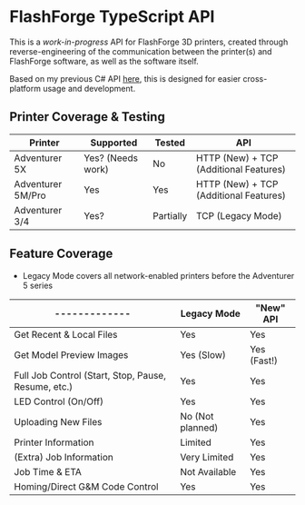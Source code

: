 # FlashForge TypeScript API
This is a *work-in-progress* API for FlashForge 3D printers, created through reverse-engineering of the communication between the printer(s) and FlashForge software, as well as the software itself.
<br>

Based on my previous C# API [here](https://github.com/GhostTypes/ff-5mp-api), this is designed for easier cross-platform usage and development.
<br>

## Printer Coverage & Testing
| Printer  | Supported | Tested | API |
| ------------- | ------------- | ------------- | ------------- |
| Adventurer 5X  | Yes? (Needs work)  | No  | HTTP (New) + TCP (Additional Features)  |
| Adventurer 5M/Pro  | Yes  | Yes  | HTTP (New) + TCP (Additional Features)  |
| Adventurer 3/4  | Yes?  | Partially  | TCP (Legacy Mode)  |

## Feature Coverage
- Legacy Mode covers all network-enabled printers before the Adventurer 5 series

| ------------- | Legacy Mode | "New" API |
| ------------- | ------------- | ------------- |
| Get Recent & Local Files  | Yes  | Yes  |
| Get Model Preview Images  | Yes (Slow)  | Yes (Fast!)  |
| Full Job Control (Start, Stop, Pause, Resume, etc.)  | Yes  | Yes  |
| LED Control (On/Off)  | Yes  | Yes  |
| Uploading New Files  | No (Not planned)  | Yes  |
| Printer Information  | Limited  | Yes  |
| (Extra) Job Information  | Very Limited  | Yes  |
| Job Time & ETA  | Not Available  | Yes  |
| Homing/Direct G&M Code Control  | Yes  | Yes  |

